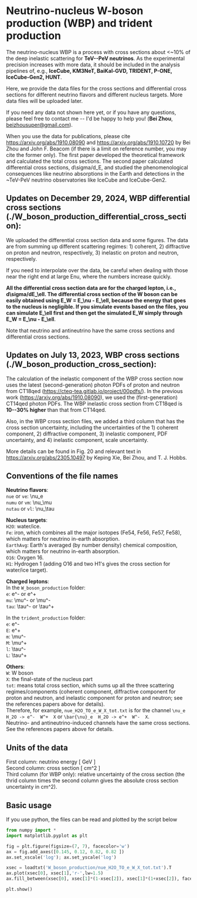 # Neutrino-nucleus W-boson production (WBP) and trident production

The neutrino-nucleus WBP is a process with cross sections about <~10% of the deep inelastic scattering for **TeV--PeV neutrinos**. As the experimental precision increases with more data, it should be included in the analysis pipelines of, e.g., **IceCube, KM3NeT, BaiKal-GVD, TRIDENT, P-ONE, IceCube-Gen2, HUNT**.

Here, we provide the data files for the cross sections and differential cross sections for different neutrino flavors and different nucleus targets. More data files will be uploaded later.

If you need any data not shown here yet, or if you have any questions, please feel free to contact me -- I'd be happy to help you!
    (**Bei Zhou**, beizhousuper@gmail.com).  

When you use the data for publications, please cite https://arxiv.org/abs/1910.08090 and https://arxiv.org/abs/1910.10720 by Bei Zhou and John F. Beacom (if there is a limit on reference number, you may cite the former only). 
The first paper developed the theoretical framework and calculated the total cross sections. The second paper calculated differential cross sections, d\sigma/d_E, and studied the phenomenological consequences like neutrino absorptions in the Earth and detections in the ~TeV-PeV neutrino observatories like IceCube and IceCube-Gen2.


## Updates on December 29, 2024, WBP differential cross sections (./W_boson_production_differential_cross_section):
We uploaded the differential cross section data and some figures. The data are from summing up different scattering regimes: 1) coherent, 2) diffractive on proton and neutron, respectively, 3) inelastic on proton and neutron, respectively.

If you need to interpolate over the data, be careful when dealing with those near the right end at large Enu, where the numbers increase quickly.

**All the differential cross section data are for the charged lepton, i.e., d\sigma/dE_\ell. The differential cross section of the W boson can be easily obtained using E_W = E_\nu - E_\ell, because the energy that goes to the nucleus is negligible.  If you simulate events based on the files, you can simulate E_\ell first and then get the simulated E_W simply through E_W = E_\nu - E_\ell**. 

Note that neutrino and antineutrino have the same cross sections and differential cross sections.


## Updates on July 13, 2023, WBP cross sections (./W_boson_production_cross_section):
The calculation of the inelastic component of the WBP cross section now uses the latest (second-generation) photon PDFs of proton and neutron from CT18qed (https://cteq-tea.gitlab.io/project/00pdfs/).  In the previous work (https://arxiv.org/abs/1910.08090), we used the (first-generation) CT14qed photon PDFs. The WBP inelastic cross section from CT18qed is **10--30% higher** than that from CT14qed.

Also, in the WBP cross section files, we added a third column that has the cross section uncertainty, including the uncertainties of the 1) coherent component, 2) diffractive component, 3) inelastic component, PDF uncertainty, and 4) inelastic component, scale uncertainty.

More details can be found in Fig. 20 and relevant text in https://arxiv.org/abs/2305.10497 by Keping Xie, Bei Zhou, and T. J. Hobbs.


## Conventions of the file names

**Neutrino flavors**:  
``nue`` or ``ve``: \nu_e  
``numu`` or ``vm``: \nu_\mu  
``nutau`` or ``vl``: \nu_\tau  

**Nucleus targets**:  
``H2O``: water/ice.  
``Fe``: iron, which combines all the major isotopes (Fe54, Fe56, Fe57, Fe58), which matters for neutrino in-earth absorption.  
``EarthAvg``: Earth's averaged (by number density) chemical composition, which matters for neutrino in-earth absorption.  
``O16``: Oxygen 16.  
``H1``: Hydrogen 1 (adding O16 and two H1's gives the cross section for water/ice target).  

**Charged leptons**:  
In the ``W_boson_production`` folder:  
``e``: e^- or e^+  
``mu``: \mu^- or \mu^-  
``tau``: \tau^- or \tau^+     

In the ``trident_production`` folder:  
``e``: e^-  
``E``: e^+  
``m``: \mu^-  
``M``: \mu^+  
``l``: \tau^-  
``L``: \tau^+     

**Others**:  
``W``: W boson  
``X``: the final-state of the nucleus part    
``tot``: means total cross section, which sums up all the three scattering regimes/components (coherent component, diffractive component for proton and neutron, and inelastic component for proton and neutron; see the references papers above for details).  
Therefore, for example, ``nue_H2O_TO_e_W_X_tot.txt`` is for the channel ``\nu_e  H_2O -> e^-  W^+  X`` or ``\bar{\nu}_e  H_2O -> e^+  W^-  X``.  
Neutrino- and antineutrino-induced channels have the same cross sections. See the references papers above for details.  


## Units of the data
First column: neutrino energy  [ GeV ]  
Second column: cross section  [ cm^2 ]  
Third column (for WBP only): relative uncertainty of the cross section (the thrid column times the second column gives the absolute cross section uncertainty in cm^2).


## Basic usage

If you use python, the files can be read and plotted by the script below  
```python
from numpy import *
import matplotlib.pyplot as plt

fig = plt.figure(figsize=(7, 7), facecolor='w')
ax = fig.add_axes([0.145, 0.12, 0.82, 0.82 ])
ax.set_xscale('log'); ax.set_yscale('log')

xsec = loadtxt('W_boson_production/nue_H2O_TO_e_W_X_tot.txt').T
ax.plot(xsec[0], xsec[1],'r-',lw=1.5)
ax.fill_between(xsec[0], xsec[1]*(1-xsec[2]), xsec[1]*(1+xsec[2]), facecolor='r', alpha=0.3)

plt.show()
```
